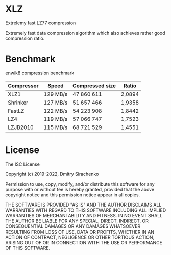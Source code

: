 # XLZ
Extrelemy fast LZ77 compression

Extremely fast data compression algorithm which
also achieves rather good compression ratio.

# Benchmark
enwik8 compression benchmark

| Compressor | Speed    | Compressed size | Ratio  |
|------------|----------|-----------------|--------|
| XLZ1       | 129 MB/s | 47 860 611      | 2,0894 |
| Shrinker   | 127 MB/s | 51 657 466      | 1,9358 |
| FastLZ     | 122 MB/s | 54 223 908      | 1,8442 |
| LZ4        | 119 MB/s | 57 066 747      | 1,7523 |
| LZJB2010   | 115 MB/s | 68 721 529      | 1,4551 |

# License
The ISC License

Copyright (c) 2019-2022, Dmitry Sirachenko

Permission to use, copy, modify, and/or distribute this software for any
purpose with or without fee is hereby granted, provided that the above
copyright notice and this permission notice appear in all copies.

THE SOFTWARE IS PROVIDED "AS IS" AND THE AUTHOR DISCLAIMS ALL WARRANTIES
WITH REGARD TO THIS SOFTWARE INCLUDING ALL IMPLIED WARRANTIES OF
MERCHANTABILITY AND FITNESS. IN NO EVENT SHALL THE AUTHOR BE LIABLE FOR
ANY SPECIAL, DIRECT, INDIRECT, OR CONSEQUENTIAL DAMAGES OR ANY DAMAGES
WHATSOEVER RESULTING FROM LOSS OF USE, DATA OR PROFITS, WHETHER IN AN
ACTION OF CONTRACT, NEGLIGENCE OR OTHER TORTIOUS ACTION, ARISING OUT OF
OR IN CONNECTION WITH THE USE OR PERFORMANCE OF THIS SOFTWARE.
